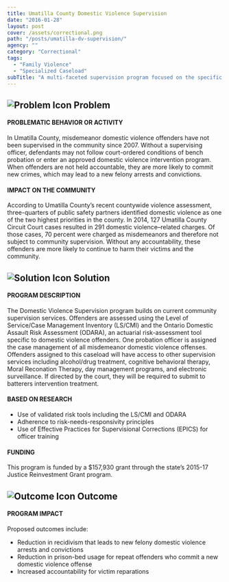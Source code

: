 ```yaml
---
title: Umatilla County Domestic Violence Supervision
date: "2016-01-28"
layout: post
cover: /assets/correctional.png
path: "/posts/umatilla-dv-supervision/"
agency: ""
category: "Correctional"
tags:
  - "Family Violence"
  - "Specialized Caseload"
subTitle: "A multi-faceted supervision program focused on the specific needs of DV offenders aims to increase accountability for victim reparation and reduce recidivism and prison bed use."
---
```

## ![Problem Icon](https://github.com/google/material-design-icons/raw/master/alert/1x_web/ic_error_outline_black_48dp.png "Problem") Problem

#### PROBLEMATIC BEHAVIOR OR ACTIVITY

In Umatilla County, misdemeanor domestic violence offenders have not been supervised in the community since 2007. Without a supervising officer, defendants may not follow court-ordered conditions of bench probation or enter an approved domestic violence intervention program. When offenders are not held accountable, they are more likely to commit new crimes, which may lead to a new felony arrests and convictions.

#### IMPACT ON THE COMMUNITY

According to Umatilla County’s recent countywide violence assessment, three-quarters of public safety partners identified domestic violence as one of the two highest priorities in the county. In 2014, 127 Umatilla County Circuit Court cases resulted in 291 domestic violence–related charges. Of those cases, 70 percent were charged as misdemeanors and therefore not subject to community supervision. Without any accountability, these offenders are more likely to continue to harm their victims and the community.

## ![Solution Icon](https://github.com/google/material-design-icons/raw/master/action/1x_web/ic_lightbulb_outline_black_48dp.png "Solution") Solution

#### PROGRAM DESCRIPTION

The Domestic Violence Supervision program builds on current community supervision services. Offenders are assessed using the Level of Service/Case Management Inventory (LS/CMI) and the Ontario Domestic Assault Risk Assessment (ODARA), an actuarial risk-assessment tool specific to domestic violence offenders. One probation officer is assigned the case management of all misdemeanor domestic violence offenses. Offenders assigned to this caseload will have access to other supervision services including alcohol/drug treatment, cognitive behavioral therapy, Moral Reconation Therapy, day management programs, and electronic surveillance. If directed by the court, they will be required to submit to batterers intervention treatment.

#### BASED ON RESEARCH

- Use of validated risk tools including the LS/CMI and ODARA
- Adherence to risk-needs-responsivity principles
- Use of Effective Practices for Supervisional Corrections (EPICS) for officer training

#### FUNDING

This program is funded by a $157,930 grant through the state’s 2015-17 Justice Reinvestment Grant program.

## ![Outcome Icon](https://github.com/google/material-design-icons/raw/master/action/1x_web/ic_view_list_black_48dp.png "Outcome") Outcome

#### PROGRAM IMPACT

Proposed outcomes include:

- Reduction in recidivism that leads to new felony domestic violence arrests and convictions
- Reduction in prison-bed usage for repeat offenders who commit a new domestic violence offense
- Increased accountability for victim reparations
